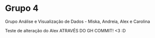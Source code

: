 # Grupo 4
Grupo Análise e Visualização de Dados - Miska, Andreia, Alex e Carolina

Teste de alteração do Alex ATRAVÉS DO GH COMMIT! <3 :D


